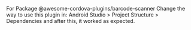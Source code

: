 For Package @awesome-cordova-plugins/barcode-scanner
Change the way to use this plugin in:
Android Studio > Project Structure > Dependencies and after this, it worked as expected.
